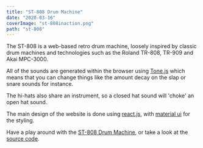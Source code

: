 ```yaml
---
title: "ST-808 Drum Machine"
date: "2020-03-16"
coverImage: "st-808inaction.png"
path: "st-808"
---
```


The ST-808 is a web-based retro drum machine, loosely inspired by classic drum machines and technologies such as the Roland TR-808, TR-909 and Akai MPC-3000.

All of the sounds are generated within the browser using [Tone.js](https://tonejs.github.io/) which means that you can change things like the amount decay on the slap or snare sounds for instance.

The hi-hats also share an instrument, so a closed hat sound will 'choke' an open hat sound.

The main design of the website is done using [react.js](https://reactjs.org/), with [material ui](https://material-ui.com/) for the styling.

Have a play around with the [ST-808 Drum Machine](http://st808.herokuapp.com/), or take a look at the [source code](https://github.com/LaustinSpayce/ST-808-Drum-Machine).
